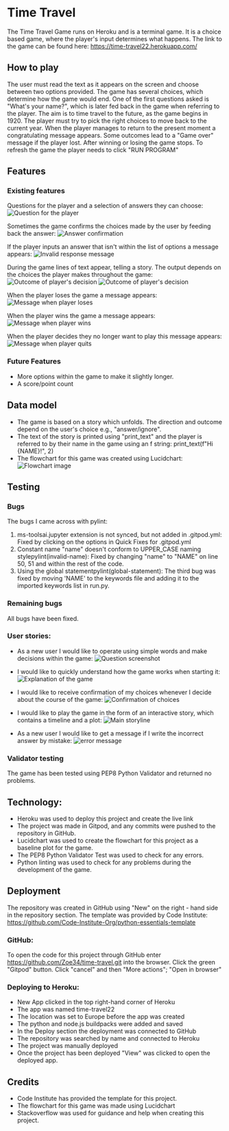 # Time Travel
The Time Travel Game runs on Heroku and is a terminal game.
It is a choice based game, where the player's input determines what happens.
The link to the game can be found here: https://time-travel22.herokuapp.com/


## How to play
The user must read the text as it appears on the screen and choose between two options provided.
The game has several choices, which determine how the game would end.
One of the first questions asked is "What's your name?", which is later fed back in the game when referring to the player.
The aim is to time travel to the future, as the game begins in 1920.
The player must try to pick the right choices to move back to the current year.
When the player manages to return to the present moment a congratulating message appears.
Some outcomes lead to a "Game over" message if the player lost.
After winning or losing the game stops.
To refresh the game the player needs to click "RUN PROGRAM"

## Features

### Existing features
Questions for the player and a selection of answers they can choose:
![Question for the player](assets/game-screenshots.png/answers.png)

Sometimes the game confirms the choices made by the user by feeding back the answer:
![Answer confirmation](assets/game-screenshots.png/confirmation.png)


If the player inputs an answer that isn't within the list of options a message appears:
![Invalid response message](assets/game-screenshots.png/invalid-response.png)


During the game lines of text appear, telling a story. The output depends on the choices the player makes throughout the game:
![Outcome of player's decision](assets/game-screenshots.png/outcome-one.png)
![Outcome of player's decision](assets/game-screenshots.png/outcome-two.png)



When the player loses the game a message appears:
![Message when player loses](assets/game-screenshots.png/game-lost.png)

When the player wins the game a message appears:
![Message when player wins](assets/game-screenshots.png/game-won.png)

When the player decides they no longer want to play this message appears:
![Message when player quits](assets/game-screenshots.png/game-quit.png)


### Future Features
- More options within the game to make it slightly longer.
- A score/point count


## Data model
- The game is based on a story which unfolds. The direction and outcome depend on the user's choice e.g., "answer/ignore".
- The text of the story is printed using "print_text" and the player is referred to by their name in the game using an f string: print_text(f"Hi {NAME}!", 2)
- The flowchart for this game was created using Lucidchart:
![Flowchart image](assets/flowchart.png)

## Testing

### Bugs
The bugs I came across with pylint:
1. ms-toolsai.jupyter extension is not synced, but not added in .gitpod.yml:
Fixed by clicking on the options in Quick Fixes for .gitpod.yml
2. Constant name "name" doesn't conform to UPPER_CASE naming stylepylint(invalid-name):
Fixed by changing "name" to "NAME" on line 50, 51 and within the rest of the code.
3. Using the global statementpylint(global-statement):
The third bug was fixed by moving 'NAME' to the keywords file and adding it to the imported keywords list in run.py.

### Remaining bugs
All bugs have been fixed.

### User stories:
- As a new user I would like to operate using simple words and make decisions within the game:
![Question screenshot](assets/game-screenshots.png/decisions.png)

- I would like to quickly understand how the game works when starting it:
![Explanation of the game](assets/game-screenshots.png/explanation.png)
- I would like to receive confirmation of my choices whenever I decide about the course of the game:
![Confirmation of choices](assets/game-screenshots.png/confirmation.png)
- I would like to play the game in the form of an interactive story, which contains a timeline and a plot:
![Main storyline](assets/game-screenshots.png/storyline.png)
- As a new user I would like to get a message if I write the incorrect answer by mistake:
![error message](assets/game-screenshots.png/error-message.png)


### Validator testing
The game has been tested using PEP8 Python Validator and returned no problems.

## Technology:
- Heroku was used to deploy this project and create the live link
- The project was made in Gitpod, and any commits were pushed to the repository in GitHub.
- Lucidchart was used to create the flowchart for this project as a baseline plot for the game.
- The PEP8 Python Validator Test was used to check for any errors.
- Python linting was used to check for any problems during the development of the game.

## Deployment
The repository was created in GitHub using "New" on the right - hand side in the repository section.
The template was provided by Code Institute: https://github.com/Code-Institute-Org/python-essentials-template

### GitHub:
To open the code for this project through GitHub enter https://github.com/Zoe34/time-travel.git into the browser.
Click the green "Gitpod" button.
Click "cancel" and then "More actions"; "Open in browser"

### Deploying to Heroku:
- New App clicked in the top right-hand corner of Heroku
- The app was named time-travel22
- The location was set to Europe before the app was created
- The python and node.js buildpacks were added and saved
- In the Deploy section the deployment was connected to GitHub
- The repository was searched by name and connected to Heroku
- The project was manually deployed
- Once the project has been deployed "View" was clicked to open the deployed app.

## Credits
- Code Institute has provided the template for this project.
- The flowchart for this game was made using Lucidchart
- Stackoverflow was used for guidance and help when creating this project.

